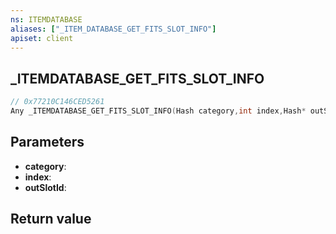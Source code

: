 ```yaml
---
ns: ITEMDATABASE
aliases: ["_ITEM_DATABASE_GET_FITS_SLOT_INFO"]
apiset: client
---
```

## _ITEMDATABASE_GET_FITS_SLOT_INFO

```c
// 0x77210C146CED5261
Any _ITEMDATABASE_GET_FITS_SLOT_INFO(Hash category,int index,Hash* outSlotId);
```


## Parameters
* **category**:
* **index**:
* **outSlotId**:

## Return value


